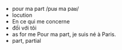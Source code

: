 
- pour ma part	/puʁ ma paʁ/	
- locution	
- En ce qui me concerne	
- đối với tôi	
- as for me	Pour ma part, je suis né à Paris.	
- part, partial